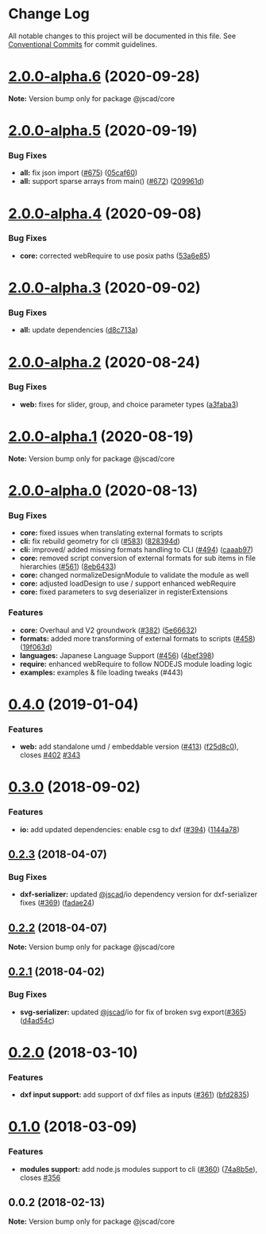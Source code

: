 # Change Log

All notable changes to this project will be documented in this file.
See [Conventional Commits](https://conventionalcommits.org) for commit guidelines.

# [2.0.0-alpha.6](https://github.com/jscad/OpenJSCAD.org/compare/@jscad/core@2.0.0-alpha.5...@jscad/core@2.0.0-alpha.6) (2020-09-28)

**Note:** Version bump only for package @jscad/core





# [2.0.0-alpha.5](https://github.com/jscad/OpenJSCAD.org/compare/@jscad/core@2.0.0-alpha.4...@jscad/core@2.0.0-alpha.5) (2020-09-19)


### Bug Fixes

* **all:** fix json import ([#675](https://github.com/jscad/OpenJSCAD.org/issues/675)) ([05caf60](https://github.com/jscad/OpenJSCAD.org/commit/05caf60efc3f090313b3e0bddcc0b4f94de67c78))
* **all:** support sparse arrays from main() ([#672](https://github.com/jscad/OpenJSCAD.org/issues/672)) ([209961d](https://github.com/jscad/OpenJSCAD.org/commit/209961d41ebf77373d427a7986934d195780f118))





# [2.0.0-alpha.4](https://github.com/jscad/OpenJSCAD.org/compare/@jscad/core@2.0.0-alpha.3...@jscad/core@2.0.0-alpha.4) (2020-09-08)


### Bug Fixes

* **core:** corrected webRequire to use posix paths ([53a6e85](https://github.com/jscad/OpenJSCAD.org/commit/53a6e85e1dc8f515e8e259e0bb40f292909645fa))





# [2.0.0-alpha.3](https://github.com/jscad/OpenJSCAD.org/compare/@jscad/core@2.0.0-alpha.2...@jscad/core@2.0.0-alpha.3) (2020-09-02)


### Bug Fixes

* **all:** update dependencies ([d8c713a](https://github.com/jscad/OpenJSCAD.org/commit/d8c713a933b97a6d179ed3d3e923e188e334f99e))





# [2.0.0-alpha.2](https://github.com/jscad/OpenJSCAD.org/compare/@jscad/core@2.0.0-alpha.1...@jscad/core@2.0.0-alpha.2) (2020-08-24)


### Bug Fixes

* **web:** fixes for slider, group, and choice parameter types ([a3faba3](https://github.com/jscad/OpenJSCAD.org/commit/a3faba367604c897d240f56ba86ddb5404034afd))





# [2.0.0-alpha.1](https://github.com/jscad/OpenJSCAD.org/compare/@jscad/core@2.0.0-alpha.0...@jscad/core@2.0.0-alpha.1) (2020-08-19)

**Note:** Version bump only for package @jscad/core





# [2.0.0-alpha.0](https://github.com/jscad/OpenJSCAD.org/compare/@jscad/core@0.4.0...@jscad/core@2.0.0-alpha.0) (2020-08-13)


### Bug Fixes

* **core:** fixed issues when translating external formats to scripts
* **cli:** fix rebuild geometry for cli ([#583](https://github.com/jscad/OpenJSCAD.org/issues/583)) ([828394d](https://github.com/jscad/OpenJSCAD.org/commit/828394ddb88fc1139b1daf155548aa9fab7de823))
* **cli:** improved/ added missing formats handling to CLI ([#494](https://github.com/jscad/OpenJSCAD.org/issues/494)) ([caaab97](https://github.com/jscad/OpenJSCAD.org/commit/caaab9765e4d286f740067075a8284fec3e77c39))
* **core:** removed script conversion of external formats for sub items in file hierarchies ([#561](https://github.com/jscad/OpenJSCAD.org/issues/561)) ([8eb6433](https://github.com/jscad/OpenJSCAD.org/commit/8eb6433947dba9c8ccb70539b5028f217c687ae5))
* **core:** changed normalizeDesignModule to validate the module as well
* **core:** adjusted loadDesign to use / support enhanced webRequire
* **core:** fixed parameters to svg deserializer in registerExtensions


### Features

* **core:** Overhaul and V2 groundwork ([#382](https://github.com/jscad/OpenJSCAD.org/issues/382)) ([5e66632](https://github.com/jscad/OpenJSCAD.org/commit/5e666327a8b50a7fa6baa4bbdfd790d243f8064f))
* **formats:** added more transforming of external formats to scripts ([#458](https://github.com/jscad/OpenJSCAD.org/issues/458)) ([19f063d](https://github.com/jscad/OpenJSCAD.org/commit/19f063de5b365e2290b088215d62535b5a37a23c))
* **languages:** Japanese Language Support ([#456](https://github.com/jscad/OpenJSCAD.org/issues/456)) ([4bef398](https://github.com/jscad/OpenJSCAD.org/commit/4bef39809ab738481a9354de057f13de31cb2e96))
* **require:** enhanced webRequire to follow NODEJS module loading logic
* **examples:** examples & file loading tweaks (#443)





<a name="0.4.0"></a>
# [0.4.0](https://github.com/jscad/OpenJSCAD.org/compare/@jscad/core@0.3.0...@jscad/core@0.4.0) (2019-01-04)


### Features

* **web:** add standalone umd / embeddable version ([#413](https://github.com/jscad/OpenJSCAD.org/issues/413)) ([f25d8c0](https://github.com/jscad/OpenJSCAD.org/commit/f25d8c0)), closes [#402](https://github.com/jscad/OpenJSCAD.org/issues/402) [#343](https://github.com/jscad/OpenJSCAD.org/issues/343)




<a name="0.3.0"></a>
# [0.3.0](https://github.com/jscad/OpenJSCAD.org/compare/@jscad/core@0.2.3...@jscad/core@0.3.0) (2018-09-02)


### Features

* **io:** add updated dependencies: enable csg to dxf ([#394](https://github.com/jscad/OpenJSCAD.org/issues/394)) ([1144a78](https://github.com/jscad/OpenJSCAD.org/commit/1144a78))




<a name="0.2.3"></a>
## [0.2.3](https://github.com/jscad/OpenJSCAD.org/compare/@jscad/core@0.2.2...@jscad/core@0.2.3) (2018-04-07)


### Bug Fixes

* **dxf-serializer:** updated [@jscad](https://github.com/jscad)/io dependency version for dxf-serializer fixes ([#369](https://github.com/jscad/OpenJSCAD.org/issues/369)) ([fadae24](https://github.com/jscad/OpenJSCAD.org/commit/fadae24))




<a name="0.2.2"></a>
## [0.2.2](https://github.com/jscad/OpenJSCAD.org/compare/@jscad/core@0.2.1...@jscad/core@0.2.2) (2018-04-07)




**Note:** Version bump only for package @jscad/core

<a name="0.2.1"></a>
## [0.2.1](https://github.com/jscad/OpenJSCAD.org/compare/@jscad/core@0.2.0...@jscad/core@0.2.1) (2018-04-02)


### Bug Fixes

* **svg-serializer:** updated [@jscad](https://github.com/jscad)/io for fix of broken svg export([#365](https://github.com/jscad/OpenJSCAD.org/issues/365)) ([d4ad54c](https://github.com/jscad/OpenJSCAD.org/commit/d4ad54c))




<a name="0.2.0"></a>
# [0.2.0](https://github.com/jscad/OpenJSCAD.org/compare/@jscad/core@0.1.0...@jscad/core@0.2.0) (2018-03-10)


### Features

* **dxf input support:** add support of dxf files as inputs ([#361](https://github.com/jscad/OpenJSCAD.org/issues/361)) ([bfd2835](https://github.com/jscad/OpenJSCAD.org/commit/bfd2835))




<a name="0.1.0"></a>
# [0.1.0](https://github.com/jscad/OpenJSCAD.org/compare/@jscad/core@0.0.2...@jscad/core@0.1.0) (2018-03-09)


### Features

* **modules support:** add node.js modules support to  cli ([#360](https://github.com/jscad/OpenJSCAD.org/issues/360)) ([74a8b5e](https://github.com/jscad/OpenJSCAD.org/commit/74a8b5e)), closes [#356](https://github.com/jscad/OpenJSCAD.org/issues/356)




<a name="0.0.2"></a>
## 0.0.2 (2018-02-13)




**Note:** Version bump only for package @jscad/core
